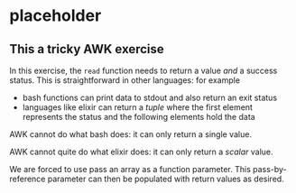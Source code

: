 # placeholder

## This a tricky AWK exercise

In this exercise, the `read` function needs to return a value _and_ a success status.
This is straightforward in other languages: for example

* bash functions can print data to stdout and also return an exit status
* languages like elixir can return a _tuple_ where the first element
  represents the status and the following elements hold the data

AWK cannot do what bash does: it can only return a single value.

AWK cannot quite do what elixir does: it can only return a _scalar_ value.

We are forced to use pass an array as a function parameter.
This pass-by-reference parameter can then be populated with return values as desired.
